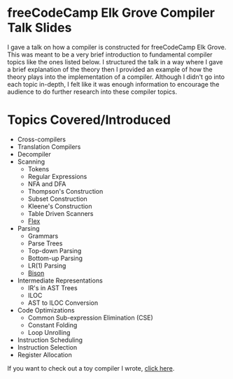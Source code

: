 # freeCodeCamp Elk Grove Compiler Talk Slides
I gave a talk on how a compiler is constructed for freeCodeCamp Elk Grove. This was meant to be a very brief introduction to fundamental compiler topics like the ones listed below. I structured the talk in a way where I gave a brief explanation of the theory then I provided an example of how the theory plays into the implementation of a compiler. Although I didn't go into each topic in-depth, I felt like it was enough information to encourage the audience to do further research into these compiler topics. 

# Topics Covered/Introduced
- Cross-compilers
- Translation Compilers
- Decompiler
- Scanning
  - Tokens
  - Regular Expressions
  - NFA and DFA
  - Thompson's Construction
  - Subset Construction
  - Kleene's Construction
  - Table Driven Scanners
  - [Flex](https://www.gnu.org/software/flex/)
- Parsing
  - Grammars
  - Parse Trees
  - Top-down Parsing
  - Bottom-up Parsing
  - LR(1) Parsing
  - [Bison](https://www.gnu.org/software/bison/)
- Intermediate Representations
  - IR's in AST Trees
  - ILOC
  - AST to ILOC Conversion
- Code Optimizations
  - Common Sub-expression Elimination (CSE)
  - Constant Folding
  - Loop Unrolling
- Instruction Scheduling
- Instruction Selection
- Register Allocation

If you want to check out a toy compiler I wrote, [click here](https://github.com/jefflow/baby-c-compiler).
  
